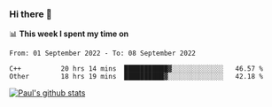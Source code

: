 ### Hi there 👋

📊 **This week I spent my time on**
<!--START_SECTION:waka-->

```text
From: 01 September 2022 - To: 08 September 2022

C++          20 hrs 14 mins  ███████████▓░░░░░░░░░░░░░   46.57 %
Other        18 hrs 19 mins  ██████████▓░░░░░░░░░░░░░░   42.18 %
```

<!--END_SECTION:waka-->


[![Paul's github stats](https://github-readme-stats.vercel.app/api?username=mickeyouyou&theme=dracula&show_icons=true)](https://github.com/anuraghazra/github-readme-stats)
